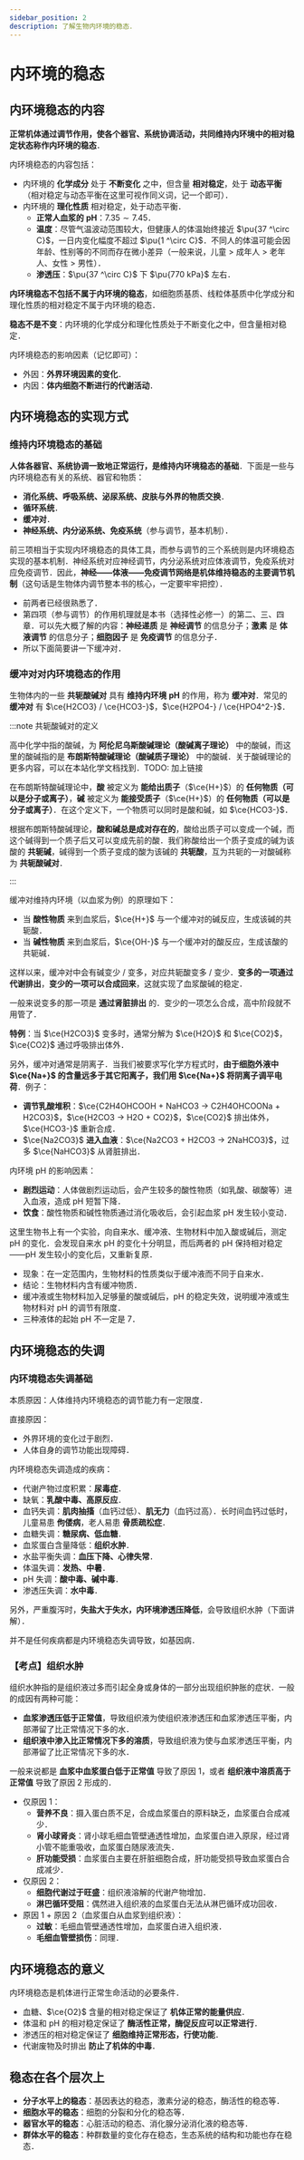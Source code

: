 ```yaml
---
sidebar_position: 2
description: 了解生物内环境的稳态．
---
```


# 内环境的稳态

## 内环境稳态的内容

**正常机体通过调节作用，使各个器官、系统协调活动，共同维持内环境中的相对稳定状态称作内环境的稳态**．

内环境稳态的内容包括：

- 内环境的 **化学成分** 处于 **不断变化** 之中，但含量 **相对稳定**，处于 **动态平衡**（相对稳定与动态平衡在这里可视作同义词，记一个即可）．
- 内环境的 **理化性质** 相对稳定，处于动态平衡．
	- **正常人血浆的** $\mathbf{pH}$：$7.35 \sim 7.45$．
	- **温度**：尽管气温波动范围较大，但健康人的体温始终接近 $\pu{37 ^\circ C}$，一日内变化幅度不超过 $\pu{1 ^\circ C}$．不同人的体温可能会因年龄、性别等的不同而存在微小差异（一般来说，儿童 $>$ 成年人 $>$ 老年人、女性 $>$ 男性）．
	- **渗透压**：$\pu{37 ^\circ C}$ 下 $\pu{770 kPa}$ 左右．

**内环境稳态不包括不属于内环境的稳态**，如细胞质基质、线粒体基质中化学成分和理化性质的相对稳定不属于内环境的稳态．

**稳态不是不变**：内环境的化学成分和理化性质处于不断变化之中，但含量相对稳定．

内环境稳态的影响因素（记忆即可）：

- 外因：**外界环境因素的变化**．
- 内因：**体内细胞不断进行的代谢活动**．

## 内环境稳态的实现方式

### 维持内环境稳态的基础

**人体各器官、系统协调一致地正常运行，是维持内环境稳态的基础**．下面是一些与内环境稳态有关的系统、器官和物质：

- **消化系统、呼吸系统、泌尿系统、皮肤与外界的物质交换**．
- **循环系统**．
- **缓冲对**．
- **神经系统、内分泌系统、免疫系统**（参与调节，基本机制）．

前三项相当于实现内环境稳态的具体工具，而参与调节的三个系统则是内环境稳态实现的基本机制．神经系统对应神经调节，内分泌系统对应体液调节，免疫系统对应免疫调节．因此，**神经——体液——免疫调节网络是机体维持稳态的主要调节机制**（这句话是生物体内调节整本书的核心，一定要牢牢把控）．

- 前两者已经很熟悉了．
- 第四项（参与调节）的作用机理就是本书（选择性必修一）的第二、三、四章．可以先大概了解的内容：**神经递质** 是 **神经调节** 的信息分子；**激素** 是 **体液调节** 的信息分子；**细胞因子** 是 **免疫调节** 的信息分子．
- 所以下面简要讲一下缓冲对．

### 缓冲对对内环境稳态的作用

生物体内的一些 **共轭酸碱对** 具有 **维持内环境** $\mathbf{pH}$ 的作用，称为 **缓冲对**．常见的 **缓冲对** 有 $\ce{H2CO3} / \ce{HCO3-}$，$\ce{H2PO4-} / \ce{HPO4^2-}$．

:::note 共轭酸碱对的定义

高中化学中指的酸碱，为 **阿伦尼乌斯酸碱理论（酸碱离子理论）** 中的酸碱，而这里的酸碱指的是 **布朗斯特酸碱理论（酸碱质子理论）** 中的酸碱．关于酸碱理论的更多内容，可以在本站化学文档找到．TODO: 加上链接

在布朗斯特酸碱理论中，**酸** 被定义为 **能给出质子**（$\ce{H+}$）的 **任何物质（可以是分子或离子）**，**碱** 被定义为 **能接受质子**（$\ce{H+}$）的 **任何物质（可以是分子或离子）**．在这个定义下，一个物质可以同时是酸和碱，如 $\ce{HCO3-}$．

根据布朗斯特酸碱理论，**酸和碱总是成对存在的**，酸给出质子可以变成一个碱，而这个碱得到一个质子后又可以变成先前的酸．我们称酸给出一个质子变成的碱为该酸的 **共轭碱**，碱得到一个质子变成的酸为该碱的 **共轭酸**，互为共轭的一对酸碱称为 **共轭酸碱对**．

:::

缓冲对维持内环境（以血浆为例）的原理如下：

- 当 **酸性物质** 来到血浆后，$\ce{H+}$ 与一个缓冲对的碱反应，生成该碱的共轭酸．
- 当 **碱性物质** 来到血浆后，$\ce{OH-}$ 与一个缓冲对的酸反应，生成该酸的共轭碱．

这样以来，缓冲对中会有碱变少 / 变多，对应共轭酸变多 / 变少．**变多的一项通过代谢排出**，**变少的一项可以合成回来**，这就实现了血浆酸碱的稳定．

一般来说变多的那一项是 **通过肾脏排出** 的．变少的一项怎么合成，高中阶段就不用管了．

**特例**：当 $\ce{H2CO3}$ 变多时，通常分解为 $\ce{H2O}$ 和 $\ce{CO2}$，$\ce{CO2}$ 通过呼吸排出体外．

另外，缓冲对通常是阴离子．当我们被要求写化学方程式时，**由于细胞外液中 $\ce{Na+}$ 的含量远多于其它阳离子，我们用 $\ce{Na+}$ 将阴离子调平电荷**．例子：

- **调节乳酸堆积**：$\ce{C2H4OHCOOH + NaHCO3 -> C2H4OHCOONa + H2CO3}$，$\ce{H2CO3 -> H2O + CO2}$，$\ce{CO2}$ 排出体外，$\ce{HCO3-}$ 重新合成．
- $\ce{Na2CO3}$ **进入血液**：$\ce{Na2CO3 + H2CO3 -> 2NaHCO3}$，过多 $\ce{NaHCO3}$ 从肾脏排出．

内环境 $\mathrm{pH}$ 的影响因素：

- **剧烈运动**：人体做剧烈运动后，会产生较多的酸性物质（如乳酸、碳酸等）进入血液，造成 $\mathrm{pH}$ 短暂下降．
- **饮食**：酸性物质和碱性物质通过消化吸收后，会引起血浆 $\mathrm{pH}$ 发生较小变动．

这里生物书上有一个实验，向自来水、缓冲液、生物材料中加入酸或碱后，测定 $\mathrm{pH}$ 的变化．会发现自来水 $\mathrm{pH}$ 的变化十分明显，而后两者的 $\mathrm{pH}$ 保持相对稳定——$\mathrm{pH}$ 发生较小的变化后，又重新复原．

- 现象：在一定范围内，生物材料的性质类似于缓冲液而不同于自来水．
- 结论：生物材料内含有缓冲物质．
- 缓冲液或生物材料加入足够量的酸或碱后，$\mathrm{pH}$ 的稳定失效，说明缓冲液或生物材料对 $\mathrm{pH}$ 的调节有限度．
- 三种液体的起始 $\mathrm{pH}$ 不一定是 $7$．

## 内环境稳态的失调

### 内环境稳态失调基础

本质原因：人体维持内环境稳态的调节能力有一定限度．

直接原因：

- 外界环境的变化过于剧烈．
- 人体自身的调节功能出现障碍．

内环境稳态失调造成的疾病：

- 代谢产物过度积累：**尿毒症**．
- 缺氧：**乳酸中毒、高原反应**．
- 血钙失调：**肌肉抽搐**（血钙过低）、**肌无力**（血钙过高）．长时间血钙过低时，儿童易患 **佝偻病**，老人易患 **骨质疏松症**．
- 血糖失调：**糖尿病、低血糖**．
- 血浆蛋白含量降低：**组织水肿**．
- 水盐平衡失调：**血压下降、心律失常**．
- 体温失调：**发热、中暑**．
- $\mathrm{pH}$ 失调：**酸中毒、碱中毒**．
- 渗透压失调：**水中毒**．

另外，严重腹泻时，**失盐大于失水，内环境渗透压降低**，会导致组织水肿（下面讲解）．

并不是任何疾病都是内环境稳态失调导致，如基因病．

### 【考点】组织水肿

组织水肿指的是组织液过多而引起全身或身体的一部分出现组织肿胀的症状．一般的成因有两种可能：

- **血浆渗透压低于正常值**，导致组织液为使组织液渗透压和血浆渗透压平衡，内部滞留了比正常情况下多的水．
- **组织液中渗入比正常情况下多的溶质**，导致组织液为使与血浆渗透压平衡，内部滞留了比正常情况下多的水．

一般来说都是 **血浆中血浆蛋白低于正常值** 导致了原因 1，或者 **组织液中溶质高于正常值** 导致了原因 2 形成的．

- 仅原因 1：
	- **营养不良**：摄入蛋白质不足，合成血浆蛋白的原料缺乏，血浆蛋白合成减少．
	- **肾小球肾炎**：肾小球毛细血管壁通透性增加，血浆蛋白进入原尿，经过肾小管不能重吸收，血浆蛋白随尿液流失．
	- **肝功能受损**：血浆蛋白主要在肝脏细胞合成，肝功能受损导致血浆蛋白合成减少．
- 仅原因 2：
	- **细胞代谢过于旺盛**：组织液溶解的代谢产物增加．
	- **淋巴循环受阻**：偶然进入组织液的血浆蛋白无法从淋巴循环成功回收．
- 原因 1 + 原因 2（血浆蛋白从血浆到组织液）：
	- **过敏**：毛细血管壁通透性增加，血浆蛋白进入组织液．
	- **毛细血管壁损伤**：同理．

## 内环境稳态的意义

内环境稳态是机体进行正常生命活动的必要条件．

- 血糖、$\ce{O2}$ 含量的相对稳定保证了 **机体正常的能量供应**．
- 体温和 $\mathrm{pH}$ 的相对稳定保证了 **酶活性正常，酶促反应可以正常进行**．
- 渗透压的相对稳定保证了 **细胞维持正常形态，行使功能**．
- 代谢废物及时排出 **防止了机体的中毒**．

## 稳态在各个层次上

- **分子水平上的稳态**：基因表达的稳态，激素分泌的稳态，酶活性的稳态等．
- **细胞水平的稳态**：细胞的分裂和分化的稳态等．
- **器官水平的稳态**：心脏活动的稳态、消化腺分泌消化液的稳态等．
- **群体水平的稳态**：种群数量的变化存在稳态，生态系统的结构和功能也存在稳态．
